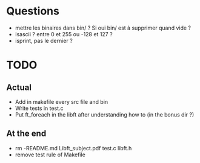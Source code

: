 # Questions
- mettre les binaires dans bin/ ? Si oui bin/ est à supprimer quand vide ?
- isascii ? entre 0 et 255 ou -128 et 127 ?
- isprint, pas le dernier ?

# TODO
## Actual
- Add in makefile every src file and bin
- Write tests in test.c
- Put ft_foreach in the libft after understanding how to (in the bonus dir ?)
## At the end
- rm -README.md Libft_subject.pdf test.c libft.h
- remove test rule of Makefile
